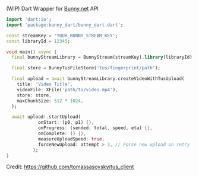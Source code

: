 (WIP) Dart Wrapper for [Bunny.net](https://docs.bunny.net/reference) API

``` dart
import 'dart:io';
import 'package:bunny_dart/bunny_dart.dart';

const streamKey = 'YOUR_BUNNY_STREAM_KEY';
const libraryId = 12345;

void main() async {
  final bunnyStreamLibrary = BunnyStream(streamKey).library(libraryId);

  final store = BunnyTusFileStore('tus/fingerprint/path');

  final upload = await bunnyStreamLibrary.createVideoWithTusUpload(
    title: 'Video Title',
    videoFile: XFile('path/to/video.mp4'),
    store: store,
    maxChunkSize: 512 * 1024,
  );

  await upload!.startUpload(
            onStart: (p0, p1) {},
            onProgress: (sended, total, speed, eta) {},
            onComplete: () {},
            measureUploadSpeed: true,
            forceNewUpload: attempt > 3, // Force new upload on retry
          );
}
```

Credit: https://github.com/tomassasovsky/tus_client